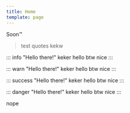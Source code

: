 ```yaml
---
title: Home
template: page
---
```


Soon™

> test quotes kekw

::: info "Hello there!"
keker hello
btw
nice
:::

::: warn "Hello there!"
keker hello
btw
nice
:::

::: success "Hello there!"
keker hello
btw
nice
:::

::: danger "Hello there!"
keker hello
btw
nice
:::

nope